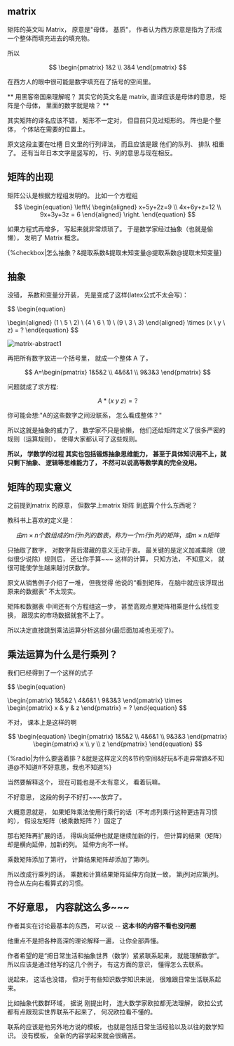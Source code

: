 ﻿
## matrix

矩阵的英文叫 Matrix， 原意是"母体， 基质"， 作者认为西方原意是指为了形成一个整体而填充进去的填充物。

所以 

$$ \begin{pmatrix} 1&2 \\ 3&4 \end{pmatrix} $$

在西方人的眼中很可能是数字填充在了括号的空间里。

** 用黑客帝国来理解呢？ 其实它的英文名是 matrix, 直译应该是母体的意思， 矩阵是个母体， 里面的数字就是啥？ **

其实矩阵的译名应该不错， 矩形不一定对， 但目前只见过矩形的。 阵也是个整体， 个体站在需要的位置上。

原文这段主要在吐槽 日文里的行列译法， 而且应该是跟 他们的队列、 排队 相重了。 还有当年日本文字是竖写的， 行、列的意思与现在相反。

## 矩阵的出现

矩阵公认是根据方程组发明的。 比如一个方程组
$$ \begin{equation}
\left\{
\begin{aligned}
x+5y+2z=9 \\
4x+6y+z=12 \\
9x+3y+3z = 6
\end{aligned}
\right.
\end{equation} $$

如果方程式再增多， 写起来就非常烦琐了。 于是数学家经过抽象（也就是偷懒）， 发明了 Matrix 概念。 

{%checkbox|怎么抽象？&提取系数&提取未知变量@提取系数@提取未知变量}

## 抽象

没错， 系数和变量分开装， 先是变成了这样(latex公式不太会写)：

$$ \begin{equation}

\begin{aligned}
(1 \ 5 \ 2) \\
(4 \ 6 \ 1) \\
(9 \ 3 \ 3)
\end{aligned}
\times (x \ y  \ z)
= ?
\end{equation} $$

![matrix-abstract1]()

再把所有数字放进一个括号里， 就成一个整体 A 了， 

$$ A=\begin{pmatrix} 1&5&2 \\ 4&6&1 \\ 9&3&3 \end{pmatrix} $$

问题就成了求方程: 

$$ A*(x \ y \ z) = ? $$

你可能会想:"A的这些数字之间没联系， 怎么看成整体？"

所以这就是抽象的威力了， 数学家不只是偷懒， 他们还给矩阵定义了很多严密的规则（运算规则）， 使得大家都认可了这些规则。

**所以， 学数学的过程 其实也包括锻炼抽象思维能力， 甚至于具体知识用不上，就只剩下抽象、 逻辑等思维能力了， 不然可以说高等数学真的完全没用。**

## 矩阵的现实意义

之前提到matrix 的原意， 但数学上matrix 矩阵 到底算个什么东西呢？

教科书上喜欢的定义是： 

$$ 由 m \times n 个数组成的 m 行 n列的数表 ， 称为一个 m行n列的矩阵，或 m \times n 矩阵 $$

只抽取了数字， 对数字背后潜藏的意义无动于衷。 最关键的是定义加减乘除（貌似很少说除）规则后， 还让你手算~~~ 这样的计算， 只知方法， 不知意义， 就很可能使学生越来越讨厌数学。


原文从销售例子介绍了一堆， 但我觉得 他说的“看到矩阵， 在脑中就应该浮现出原来的数据表” 不太现实。

矩阵和数据表 中间还有个方程组这一步， 甚至高观点里矩阵相乘是什么线性变换， 跟现实的市场数据就套不上了。

所以决定直接跳到乘法运算分析这部分(最后面加减也无视了)。

## 乘法运算为什么是行乘列？

我们已经得到了一个这样的式子

$$ \begin{equation}

\begin{pmatrix} 1&5&2 \\ 4&6&1 \\ 9&3&3 \end{pmatrix}
\times 
\begin{pmatrix}  x & y  & z \end{pmatrix}
= ?
\end{equation} $$

不对， 课本上是这样的啊

$$ \begin{equation}
\begin{pmatrix} 1&5&2 \\ 4&6&1 \\ 9&3&3 \end{pmatrix}
\begin{pmatrix}  x \\ y  \\ z \end{pmatrix}
\end{equation} $$

{%radio|为什么要竖着排？&就是这样定义的&节约空间&好玩&不走异常路&不知道@不知道#不好意思，我也不知道%}


当然要解释这个， 现在可能也是不太有意义， 看着玩嘛。

不好意思， 这段的例子不好打~~~放弃了。

大概意思就是， 如果矩阵乘法使用行乘行的话（不考虑列乘行这种更违背习惯的）， 假设左矩阵（被乘数矩阵？）固定了 

那右矩阵再扩展的话， 得纵向延伸也就是继续加新的行， 但计算的结果（矩阵）却是横向延伸，加新的列。 延伸方向不一样。

乘数矩阵添加了第i行， 计算结果矩阵却添加了第i列。

所以改成行乘列的话， 乘数和计算结果矩阵延伸方向就一致， 第j列对应第j列。 符合从左向右看算式的习惯。

## 不好意思， 内容就这么多~~~

作者其实在讨论最基本的东西， 可以说 -- **这本书的内容不看也没问题**

他重点不是把各种高深的理论解释一遍， 让你全部弄懂。 

作者希望的是“把日常生活和抽象世界（数学）紧紧联系起来， 就能理解数学”。所以应该是通过他写的这几个例子， 有这方面的意识， 懂得怎么去联系。

说起来， 这话也没错， 但对于有些知识数学知识来说， 很难跟日常生活联系起来。

比如抽象代数群环域， 据说 刚提出时， 连大数学家欧拉都无法理解， 欧拉公式都有点跟现实世界联系不起来了， 何况欧拉看不懂的。

联系的应该是他另外地方说的模板， 也就是包括日常生活经验以及以往的数学知识。 没有模板， 全新的内容学起来就会很痛苦。

